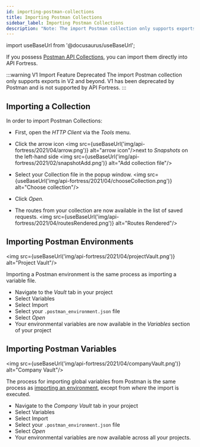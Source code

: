 ```yaml
---
id: importing-postman-collections
title: Importing Postman Collections
sidebar_label: Importing Postman Collections
description: "Note: The import Postman collection only supports exports in V2 and beyond. V1 has been deprecated by Postman and is not supported by API Fortress."
---
```


import useBaseUrl from '@docusaurus/useBaseUrl';

If you possess [Postman API Collections](https://www.postman.com/collection/), you can import them directly into API Fortress.

:::warning V1 Import Feature Deprecated 
The import Postman collection only supports exports in V2 and beyond. V1 has been deprecated by Postman and is not supported by API Fortress.
:::

## Importing a Collection

In order to import Postman Collections:

- First, open the _HTTP Client_ via the _Tools_ menu.
- Click the arrow icon <img src={useBaseUrl('img/api-fortress/2021/04/arrow.png')} alt="arrow icon"/>next to _Snapshots_ on the left-hand side
  <img src={useBaseUrl('img/api-fortress/2021/02/snapshotAdd.png')} alt="Add collection file"/>

- Select your Collection file in the popup window.
  <img src={useBaseUrl('img/api-fortress/2021/04/chooseCollection.png')} alt="Choose collection"/>

- Click _Open._
- The routes from your collection are now available in the list of saved requests.
  <img src={useBaseUrl('img/api-fortress/2021/04/routesRendered.png')} alt="Routes Rendered"/>

## Importing Postman Environments

<img src={useBaseUrl('img/api-fortress/2021/04/projectVault.png')} alt="Project Vault"/>

Importing a Postman environment is the same process as importing a variable file.

- Navigate to the _Vault_ tab in your project
- Select Variables
- Select Import
- Select your `.postman_environment.json` file
- Select _Open_
- Your environmental variables are now available in the _Variables_ section of your project

## Importing Postman Variables

<img src={useBaseUrl('img/api-fortress/2021/04/companyVault.png')} alt="Company Vault"/>

The process for importing global variables from Postman is the same process as [importing an environment](#importing-postman-environments), except from _where_ the import is executed.

- Navigate to the _Company Vault_ tab in your project
- Select Variables
- Select Import
- Select your `.postman_environment.json` file
- Select _Open_
- Your environmental variables are now available across all your projects.